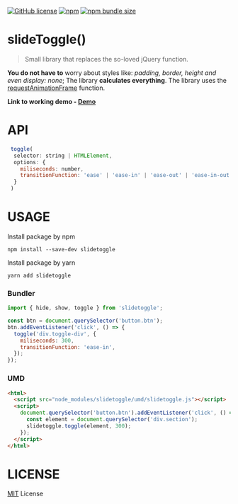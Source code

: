 [![GitHub license](https://img.shields.io/github/license/zgrybus/slideToggle)](https://github.com/zgrybus/slideToggle/blob/master/LICENSE) [![npm](https://img.shields.io/npm/v/slidetoggle)](https://www.npmjs.com/package/slidetoggle) [![npm bundle size](https://img.shields.io/bundlephobia/minzip/slidetoggle?style=plastic)](https://bundlephobia.com/result?p=slidetoggle)

# **slideToggle()**

> Small library that replaces the so-loved jQuery function.

**You do not have to** worry about styles like: _padding, border, height and even display: none_;
The library **calculates everything**. The library uses the [requestAnimationFrame](https://developer.mozilla.org/en-US/docs/Web/API/Window/requestAnimationFrame) function.

**Link to working demo - [Demo](https://zgrybus.github.io/slideToggle/)**

# **API**

```javascript
 toggle(
  selector: string | HTMLElement,
  options: {
    miliseconds: number,
    transitionFunction: 'ease' | 'ease-in' | 'ease-out' | 'ease-in-out' | 'linear' | 'cubic-bezier(...your custom arguments)'
  }
 )
```

# **USAGE**

Install package by npm

```npm
npm install --save-dev slidetoggle
```

Install package by yarn

```yarn
yarn add slidetoggle
```

### Bundler

```javascript
import { hide, show, toggle } from 'slidetoggle';

const btn = document.querySelector('button.btn');
btn.addEventListener('click', () => {
  toggle('div.toggle-div', {
    miliseconds: 300,
    transitionFunction: 'ease-in',
  });
});
```

### UMD

```html
<html>
  <script src="node_modules/slidetoggle/umd/slidetoggle.js"></script>
  <script>
    document.querySelector('button.btn').addEventListener('click', () => {
      const element = document.querySelector('div.section');
      slidetoggle.toggle(element, 300);
    });
  </script>
</html>
```

# **LICENSE**

[MIT](https://en.wikipedia.org/wiki/MIT_License) License
